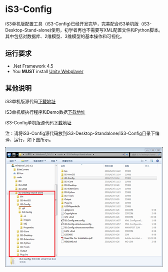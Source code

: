 # iS3-Config

iS3单机版配置工具（iS3-Config)已经开发完毕，完美配合iS3单机版（iS3-Desktop-Stand-alone)使用，初学者再也不需要写XML配置文件和Python脚本。其中包括对数据库、2维模型、3维模型的基本操作和可视化。

## 运行要求

* .Net Framework 4.5
* You **MUST** install [Unity Webplayer](https://unity3d.com/cn/webplayer)

## 其他说明

iS3单机版源代码[下载地址](https://github.com/iS3-Project/iS3-Desktop-Standalone)

iS3单机版执行程序和Demo数据[下载地址](https://github.com/iS3-Project/iS3-Desktop-Standalone/releases)

iS3-Config单机版源代码[下载地址](https://github.com/NelsonTJ/iS3-Config)

注：请将iS3-Config源代码放到iS3-Desktop-Standalone/iS3-Config目录下编译、运行，如下图所示。

![](./fig/config.png)
